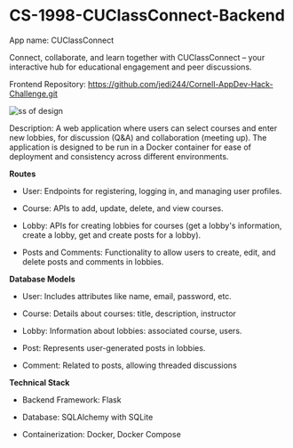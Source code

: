 # CS-1998-CUClassConnect-Backend
App name: CUClassConnect

Connect, collaborate, and learn together with CUClassConnect – your interactive hub for educational engagement and peer discussions.

Frontend Repository: https://github.com/jedi244/Cornell-AppDev-Hack-Challenge.git

![ss of design](https://github.com/JoshuaYeung-CS/CS-1998-CUClassConnect-Backend/assets/147670968/5554ef77-a629-44ac-a5bb-a539cc5e3f19)

Description: A web application where users can select courses and enter new lobbies, for discussion (Q&amp;A) and collaboration (meeting up). The application is designed to be run in a Docker container for ease of deployment and consistency across different environments.

**Routes**

- User: Endpoints for registering, logging in, and managing user profiles.
  
- Course: APIs to add, update, delete, and view courses.
  
- Lobby: APIs for creating lobbies for courses (get a lobby's information, create a lobby, get and create posts for a lobby).

- Posts and Comments: Functionality to allow users to create, edit, and delete posts and comments in lobbies.


**Database Models**

- User: Includes attributes like name, email, password, etc.

- Course: Details about courses: title, description, instructor

- Lobby: Information about lobbies: associated course, users.

- Post: Represents user-generated posts in lobbies.

- Comment: Related to posts, allowing threaded discussions


**Technical Stack**

- Backend Framework: Flask

- Database: SQLAlchemy with SQLite

- Containerization: Docker, Docker Compose
